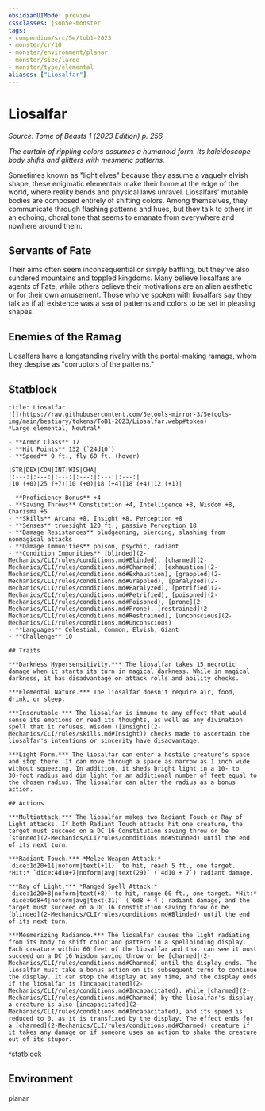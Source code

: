 ```yaml
---
obsidianUIMode: preview
cssclasses: json5e-monster
tags:
- compendium/src/5e/tob1-2023
- monster/cr/10
- monster/environment/planar
- monster/size/large
- monster/type/elemental
aliases: ["Liosalfar"]
---
```

# Liosalfar
*Source: Tome of Beasts 1 (2023 Edition) p. 256*  

*The curtain of rippling colors assumes a humanoid form. Its kaleidoscope body shifts and glitters with mesmeric patterns.*

Sometimes known as "light elves" because they assume a vaguely elvish shape, these enigmatic elementals make their home at the edge of the world, where reality bends and physical laws unravel. Liosalfars' mutable bodies are composed entirely of shifting colors. Among themselves, they communicate through flashing patterns and hues, but they talk to others in an echoing, choral tone that seems to emanate from everywhere and nowhere around them.

## Servants of Fate

Their aims often seem inconsequential or simply baffling, but they've also sundered mountains and toppled kingdoms. Many believe liosalfars are agents of Fate, while others believe their motivations are an alien aesthetic or for their own amusement. Those who've spoken with liosalfars say they talk as if all existence was a sea of patterns and colors to be set in pleasing shapes.

## Enemies of the Ramag

Liosalfars have a longstanding rivalry with the portal-making ramags, whom they despise as "corruptors of the patterns."

## Statblock

```ad-statblock
title: Liosalfar
![](https://raw.githubusercontent.com/5etools-mirror-3/5etools-img/main/bestiary/tokens/ToB1-2023/Liosalfar.webp#token)
*Large elemental, Neutral*

- **Armor Class** 17
- **Hit Points** 132 (`24d10`)
- **Speed** 0 ft., fly 60 ft. (hover)

|STR|DEX|CON|INT|WIS|CHA|
|:---:|:---:|:---:|:---:|:---:|:---:|
|10 (+0)|25 (+7)|10 (+0)|18 (+4)|18 (+4)|12 (+1)|

- **Proficiency Bonus** +4
- **Saving Throws** Constitution +4, Intelligence +8, Wisdom +8, Charisma +5
- **Skills** Arcana +8, Insight +8, Perception +8
- **Senses** truesight 120 ft., passive Perception 18
- **Damage Resistances** bludgeoning, piercing, slashing from nonmagical attacks
- **Damage Immunities** poison, psychic, radiant
- **Condition Immunities** [blinded](2-Mechanics/CLI/rules/conditions.md#Blinded), [charmed](2-Mechanics/CLI/rules/conditions.md#Charmed), [exhaustion](2-Mechanics/CLI/rules/conditions.md#Exhaustion), [grappled](2-Mechanics/CLI/rules/conditions.md#Grappled), [paralyzed](2-Mechanics/CLI/rules/conditions.md#Paralyzed), [petrified](2-Mechanics/CLI/rules/conditions.md#Petrified), [poisoned](2-Mechanics/CLI/rules/conditions.md#Poisoned), [prone](2-Mechanics/CLI/rules/conditions.md#Prone), [restrained](2-Mechanics/CLI/rules/conditions.md#Restrained), [unconscious](2-Mechanics/CLI/rules/conditions.md#Unconscious)
- **Languages** Celestial, Common, Elvish, Giant
- **Challenge** 10

## Traits

***Darkness Hypersensitivity.*** The liosalfar takes 15 necrotic damage when it starts its turn in magical darkness. While in magical darkness, it has disadvantage on attack rolls and ability checks.

***Elemental Nature.*** The liosalfar doesn't require air, food, drink, or sleep.

***Inscrutable.*** The liosalfar is immune to any effect that would sense its emotions or read its thoughts, as well as any divination spell that it refuses. Wisdom ([Insight](2-Mechanics/CLI/rules/skills.md#Insight)) checks made to ascertain the liosalfar's intentions or sincerity have disadvantage.

***Light Form.*** The liosalfar can enter a hostile creature's space and stop there. It can move through a space as narrow as 1 inch wide without squeezing. In addition, it sheds bright light in a 10- to 30‑foot radius and dim light for an additional number of feet equal to the chosen radius. The liosalfar can alter the radius as a bonus action.

## Actions

***Multiattack.*** The liosalfar makes two Radiant Touch or Ray of Light attacks. If both Radiant Touch attacks hit one creature, the target must succeed on a DC 16 Constitution saving throw or be [stunned](2-Mechanics/CLI/rules/conditions.md#Stunned) until the end of its next turn.

***Radiant Touch.*** *Melee Weapon Attack:* `dice:1d20+11|noform|text(+11)` to hit, reach 5 ft., one target. *Hit:* `dice:4d10+7|noform|avg|text(29)` (`4d10 + 7`) radiant damage.

***Ray of Light.*** *Ranged Spell Attack:* `dice:1d20+8|noform|text(+8)` to hit, range 60 ft., one target. *Hit:* `dice:6d8+4|noform|avg|text(31)` (`6d8 + 4`) radiant damage, and the target must succeed on a DC 16 Constitution saving throw or be [blinded](2-Mechanics/CLI/rules/conditions.md#Blinded) until the end of its next turn.

***Mesmerizing Radiance.*** The liosalfar causes the light radiating from its body to shift color and pattern in a spellbinding display. Each creature within 60 feet of the liosalfar and that can see it must succeed on a DC 16 Wisdom saving throw or be [charmed](2-Mechanics/CLI/rules/conditions.md#Charmed) until the display ends. The liosalfar must take a bonus action on its subsequent turns to continue the display. It can stop the display at any time, and the display ends if the liosalfar is [incapacitated](2-Mechanics/CLI/rules/conditions.md#Incapacitated). While [charmed](2-Mechanics/CLI/rules/conditions.md#Charmed) by the liosalfar's display, a creature is also [incapacitated](2-Mechanics/CLI/rules/conditions.md#Incapacitated), and its speed is reduced to 0, as it is transfixed by the display. The effect ends for a [charmed](2-Mechanics/CLI/rules/conditions.md#Charmed) creature if it takes any damage or if someone uses an action to shake the creature out of its stupor.
```
^statblock

## Environment

planar